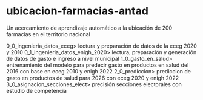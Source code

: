 # ubicacion-farmacias-antad
Un  acercamiento de aprendizaje automático a la ubicación de 200 farmacias en el territorio nacional

0_0_ingenieria_datos_eceg> lectura y preparación de datos de la eceg 2020 y 2010
0_1_ingenieria_datos_enigh_2020> lectura, preparación y generación de datos de gasto e ingreso a nivel municipal
1_0_gasto_en_salud> entrenamiento del modelo para predecir gasto en productos en salud del 2016 con base en eceg 2010 y enigh 2022
2_0_prediccion> prediccion de gasto en productos de salud para 2026 con eceg 2020 y enigh 2022
3_0_asignacion_secciones_elect> precisión secciones electorales con estudio de competencia
